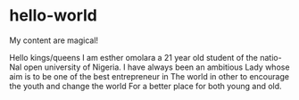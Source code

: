 # hello-world
My content are magical!

Hello kings/queens
I am esther omolara a 21 year old student of the natio-
Nal open university of Nigeria. I have always been an ambitious 
Lady whose aim is to be one of the best entrepreneur in
The world in other to encourage the youth and change the world
For a better place for both young and old.
